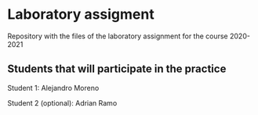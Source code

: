 # Laboratory assigment

Repository with the files of the laboratory assignment for the course 2020-2021

## Students that will participate in the practice

Student 1: Alejandro Moreno

Student 2 (optional): Adrian Ramo
